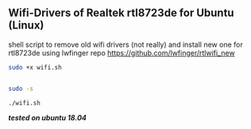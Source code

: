 ## Wifi-Drivers of Realtek rtl8723de for Ubuntu (Linux)
shell script to remove old wifi drivers (not really) and install new one for  rtl8723de using lwfinger repo https://github.com/lwfinger/rtlwifi_new   
```sh
sudo +x wifi.sh
```

```sh

sudo -s
```

```sh
./wifi.sh
```

<strong><em>tested on ubuntu 18.04 </em></strong>
